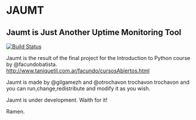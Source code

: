 JAUMT
===================
Jaumt is Just Another Uptime Monitoring Tool
--------------------------------------------

[![Build Status](https://travis-ci.org/gilgamezh/jaumt.svg?branch=master)](https://travis-ci.org/gilgamezh/jaumt)

Jaumt is the result of the final project for the Introduction to Python course by @facundobatista. 
http://www.taniquetil.com.ar/facundo/cursosAbiertos.html

Jaumt is made by @gilgamezh and @otrochavon trochavon trochavon and you can run,change,redistribute and modify it as you wish.

Jaumt is under development. Waith for it!

Ramen.




